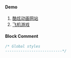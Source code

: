 #### Demo
1. [酷炫动画网站](https://tympanus.net/codrops/css_reference/)
1. [飞机游戏](https://tympanus.net/Tutorials/TheAviator/part1.html) 

#### Block Comment
```javascript
/* Global styles
--------------------------*/
```